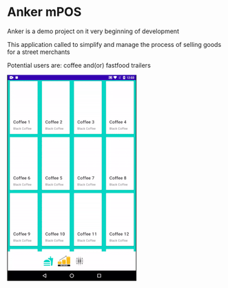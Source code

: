 # Anker mPOS

Anker is a demo project on it very beginning of development

This application called to simplify and manage the process of selling goods for a street merchants

Potential users are: coffee and(or) fastfood trailers

![Navigation and order making](./gifs/ezgif.com-making-order.gif)
